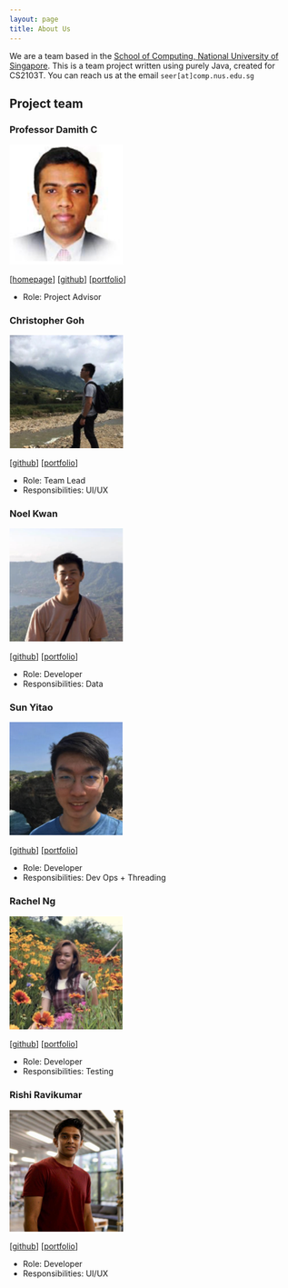 ```yaml
---
layout: page
title: About Us
---
```


We are a team based in the [School of Computing, National University of Singapore](http://www.comp.nus.edu.sg).
This is a team project written using purely Java, created for CS2103T.
You can reach us at the email `seer[at]comp.nus.edu.sg`

## Project team

### Professor Damith C

<img src="images/damithc.png" width="200px">

[[homepage](http://www.comp.nus.edu.sg/~damithch)]
[[github](https://github.com/damithc)]
[[portfolio](team/johndoe.md)]

- Role: Project Advisor

### Christopher Goh

<img src="images/chrisgzf.png" width="200px">

[[github](http://github.com/chrisgzf)]
[[portfolio](team/johndoe.md)]

- Role: Team Lead
- Responsibilities: UI/UX

### Noel Kwan

<img src="images/kwannoel.png" width="200px">

[[github](http://github.com/kwannoel)] [[portfolio](team/johndoe.md)]

- Role: Developer
- Responsibilities: Data

### Sun Yitao

<img src="images/sun-yitao.png" width="200px">

[[github](http://github.com/sun-yitao)]
[[portfolio](team/johndoe.md)]

- Role: Developer
- Responsibilities: Dev Ops + Threading

### Rachel Ng

<img src="images/rnmy.png" width="200px">

[[github](http://github.com/rnmy)]
[[portfolio](team/johndoe.md)]

- Role: Developer
- Responsibilities: Testing

### Rishi Ravikumar

<img src="images/rishi5154.png" width="200px">

[[github](http://github.com/rishi5154)]
[[portfolio](team/johndoe.md)]

- Role: Developer
- Responsibilities: UI/UX
